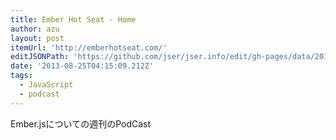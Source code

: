 ```yaml
---
title: Ember Hot Seat - Home
author: azu
layout: post
itemUrl: 'http://emberhotseat.com/'
editJSONPath: 'https://github.com/jser/jser.info/edit/gh-pages/data/2013/08/index.json'
date: '2013-08-25T04:15:09.212Z'
tags:
  - JavaScript
  - podcast
---
```

Ember.jsについての週刊のPodCast
